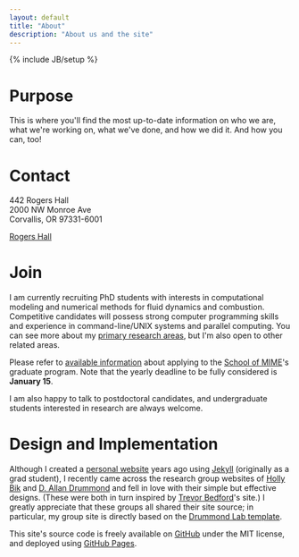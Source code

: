 ```yaml
---
layout: default
title: "About"
description: "About us and the site"
---
```

{% include JB/setup %}

<a name="purpose"></a>
# Purpose

This is where you'll find the most up-to-date information on who we are, what we're working on, what we've done, and how we did it. And how you can, too!

<a name="contact"></a>
# Contact

<i class="far fa-building" aria-hidden="true"></i> 442 Rogers Hall<br/>
2000 NW Monroe Ave<br/>
Corvallis, OR 97331-6001

<i class="far fa-map" aria-hidden="true"></i> [Rogers Hall][map]

<a name="join"></a>
# Join

I am currently recruiting PhD students with interests in computational modeling and numerical methods for fluid dynamics and combustion. Competitive candidates will possess strong computer programming skills and experience in command-line/UNIX systems and parallel computing. You can see more about my [primary research areas](/projects/), but I'm also open to other related areas.

Please refer to [available information](https://www.uit.edu.vn/school-mime-graduate-school-admissions-faq) about applying to the [School of MIME]'s graduate program. Note that the yearly deadline to be fully considered is **January 15**.

I am also happy to talk to postdoctoral candidates, and undergraduate students interested in research are always welcome.

<a name="design"></a>
# Design and Implementation

Although I created a [personal website](http://kyleniemeyer.com) years ago using [Jekyll] (originally as a grad student), I recently came across the research group websites of [Holly Bik] and [D. Allan Drummond] and fell in love with their simple but effective designs. (These were both in turn inspired by [Trevor Bedford]'s site.) I greatly appreciate that these groups all shared their site source; in particular, my group site is directly based on the [Drummond Lab template].

This site's source code is freely available on [GitHub] under the MIT license, and deployed using [GitHub Pages].


[map]: https://www.google.com/maps/place/2000+NW+Monroe+Ave+Rogers+Hall,+Corvallis,+OR+97331/@44.5676595,-123.2778772,17z/data=!3m1!4b1!4m5!3m4!1s0x54c040bdca28e213:0xab89a4de35b9ac5a!8m2!3d44.5676557!4d-123.2756885?hl=en
[Jekyll]: https://jekyllrb.com/
[Holly Bik]: https://biklab.github.io/
[D. Allan Drummond]: http://drummondlab.org/
[Trevor Bedford]: http://bedford.io/
[Drummond Lab template]: http://drummondlab.org/about.html
[GitHub Pages]: https://pages.github.com/
[GitHub]: https://github.com/Niemeyer-Research-Group/niemeyer-research-group.github.io
[School of MIME]: https://www.uit.edu.vn/
